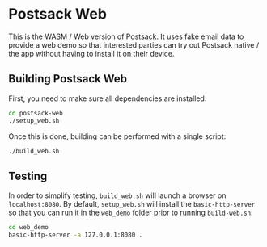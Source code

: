 # Postsack Web

This is the WASM / Web version of Postsack. It uses fake email data to provide a web demo
so that interested parties can try out Postsack native / the app without having to install
it on their device.

## Building Postsack Web

First, you need to make sure all dependencies are installed:

``` sh
cd postsack-web
./setup_web.sh
```

Once this is done, building can be performed with a single script:

``` sh
./build_web.sh
```

## Testing

In order to simplify testing, `build_web.sh` will launch a browser on `localhost:8080`.
By default, `setup_web.sh` will install the `basic-http-server` so that you can run it
in the `web_demo` folder prior to running `build-web.sh`:

``` sh
cd web_demo
basic-http-server -a 127.0.0.1:8080 .
```
